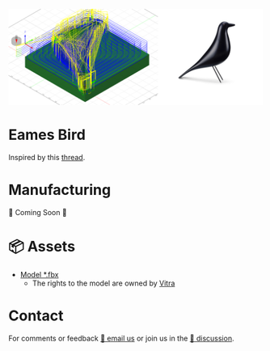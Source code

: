 ![Eames Bird](eames-bird/header.png)

# Eames Bird

Inspired by this [thread](https://forum.onefinitycnc.com/t/3d-milling-project-eames-house-bird/9171).

# Manufacturing

🚧 Coming Soon 🚧

# 📦 Assets

- [Model *.fbx](eames-bird/mode.fbx)
    - The rights to the model are owned by [Vitra](https://www.vitra.com/en-us/living/product/details/eames-house-bird)

# Contact

For comments or feedback [💌 email us](mailto:info@rimrockcnc.com) or join us in the [💬 discussion](https://github.com/suprak/rimrock-cnc/discussions).